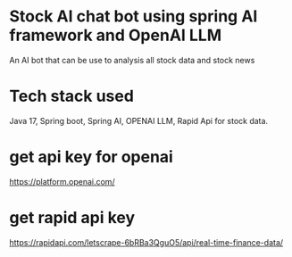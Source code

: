 # Stock AI chat bot using spring AI framework and OpenAI LLM

An AI bot that can be use to analysis all stock data and stock news

# Tech stack used

Java 17, Spring boot, Spring AI, OPENAI LLM, Rapid Api for stock data.

# get api key for openai

https://platform.openai.com/

# get rapid api key

https://rapidapi.com/letscrape-6bRBa3QguO5/api/real-time-finance-data/



